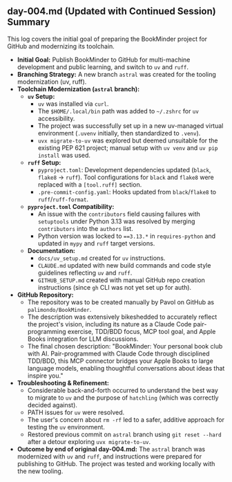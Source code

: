 ## day-004.md (Updated with Continued Session) Summary

This log covers the initial goal of preparing the BookMinder project for GitHub and modernizing its toolchain.

*   **Initial Goal:** Publish BookMinder to GitHub for multi-machine development and public learning, and switch to `uv` and `ruff`.
*   **Branching Strategy:** A new branch `astral` was created for the tooling modernization (uv, ruff).
*   **Toolchain Modernization (`astral` branch):**
    *   **`uv` Setup:**
        *   `uv` was installed via `curl`.
        *   The `$HOME/.local/bin` path was added to `~/.zshrc` for `uv` accessibility.
        *   The project was successfully set up in a new uv-managed virtual environment (`.uvenv` initially, then standardized to `.venv`).
        *   `uvx migrate-to-uv` was explored but deemed unsuitable for the existing PEP 621 project; manual setup with `uv venv` and `uv pip install` was used.
    *   **`ruff` Setup:**
        *   `pyproject.toml`: Development dependencies updated (`black`, `flake8` -> `ruff`). Tool configurations for `black` and `flake8` were replaced with a `[tool.ruff]` section.
        *   `.pre-commit-config.yaml`: Hooks updated from `black`/`flake8` to `ruff`/`ruff-format`.
    *   **`pyproject.toml` Compatibility:**
        *   An issue with the `contributors` field causing failures with `setuptools` under Python 3.13 was resolved by merging `contributors` into the `authors` list.
        *   Python version was locked to `==3.13.*` in `requires-python` and updated in `mypy` and `ruff` target versions.
    *   **Documentation:**
        *   `docs/uv_setup.md` created for `uv` instructions.
        *   `CLAUDE.md` updated with new build commands and code style guidelines reflecting `uv` and `ruff`.
        *   `GITHUB_SETUP.md` created with manual GitHub repo creation instructions (since `gh` CLI was not yet set up for auth).
*   **GitHub Repository:**
    *   The repository was to be created manually by Pavol on GitHub as `palimondo/BookMinder`.
    *   The description was extensively bikeshedded to accurately reflect the project's vision, including its nature as a Claude Code pair-programming exercise, TDD/BDD focus, MCP tool goal, and Apple Books integration for LLM discussions.
    *   The final chosen description: "BookMinder: Your personal book club with AI. Pair-programmed with Claude Code through disciplined TDD/BDD, this MCP connector bridges your Apple Books to large language models, enabling thoughtful conversations about ideas that inspire you."
*   **Troubleshooting & Refinement:**
    *   Considerable back-and-forth occurred to understand the best way to migrate to `uv` and the purpose of `hatchling` (which was correctly decided against).
    *   PATH issues for `uv` were resolved.
    *   The user's concern about `rm -rf` led to a safer, additive approach for testing the `uv` environment.
    *   Restored previous commit on `astral` branch using `git reset --hard` after a detour exploring `uvx migrate-to-uv`.
*   **Outcome by end of original day-004.md:** The `astral` branch was modernized with `uv` and `ruff`, and instructions were prepared for publishing to GitHub. The project was tested and working locally with the new tooling.